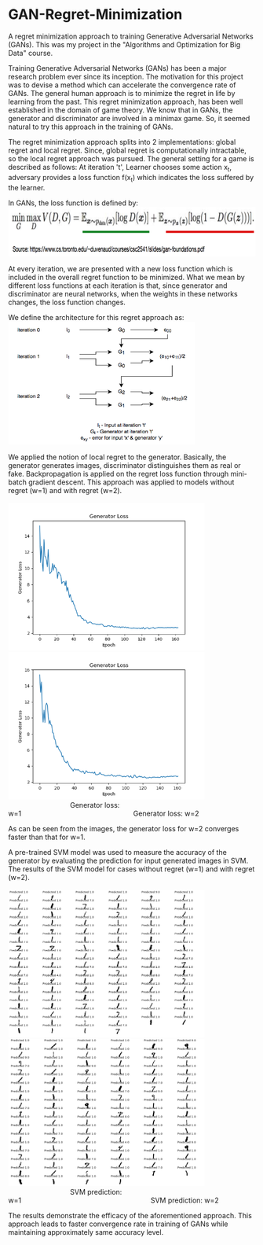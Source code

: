 # GAN-Regret-Minimization
A regret minimization approach to training Generative Adversarial Networks (GANs). This was my project in the "Algorithms and Optimization for Big Data" course.

Training Generative Adversarial Networks (GANs) has been a major research problem ever since its inception. The motivation for this project was to devise a method which can accelerate the convergence rate of GANs. The general human approach is to minimize the regret in life by learning from the past. This regret minimization approach, has been well established in the domain of game theory. We know that in GANs, the generator and discriminator are involved in a minimax game. So, it seemed natural to try this approach in the training of GANs.

The regret minimization approach splits into 2 implementations: global regret and local regret. Since, global regret is computationally intractable, so the local regret approach was pursued. The general setting for a game is described as follows: At iteration 't', Learner chooses some action x<sub>t</sub>, adversary provides a loss function f(x<sub>t</sub>) which indicates the loss suffered by the learner.

In GANs, the loss function is defined by:
<img src="images/gan_loss_function.png" width="800" height="100">

At every iteration, we are presented with a new loss function which is included in the overall regret function to be minimized. What we mean by different loss functions at each iteration is that, since generator and discriminator are neural networks, when the weights in these networks changes, the loss function changes.

We define the architecture for this regret approach as: <br />
<img src="images/architecture.png" width="380" height="250">

We applied the notion of local regret to the generator. Basically, the generator generates images, discriminator distinguishes them as real or fake. Backpropagation is applied on the regret loss function through mini-batch gradient descent. This approach was applied to models without regret (w=1) and with regret (w=2). <br /> <br />
<img src="Results/gen_loss_win_1.png" alt="gen loss window 1" width="400" height="300"><img src="Results/gen_loss_win_2.png" alt="gen loss window 2" width="400" height="300">
&nbsp;&nbsp;&nbsp;&nbsp;&nbsp;&nbsp;&nbsp;&nbsp;&nbsp;&nbsp;&nbsp;&nbsp;&nbsp;&nbsp;&nbsp;&nbsp;&nbsp;&nbsp;&nbsp;&nbsp;&nbsp;&nbsp;&nbsp;&nbsp;&nbsp;&nbsp;&nbsp;&nbsp;&nbsp;&nbsp;&nbsp;&nbsp;Generator loss: w=1&nbsp;&nbsp;&nbsp;&nbsp;&nbsp;&nbsp;&nbsp;&nbsp;&nbsp;&nbsp;&nbsp;&nbsp;&nbsp;&nbsp;&nbsp;&nbsp;&nbsp;&nbsp;&nbsp;&nbsp;&nbsp;&nbsp;&nbsp;&nbsp;&nbsp;&nbsp;&nbsp;&nbsp;&nbsp;&nbsp;&nbsp;&nbsp;&nbsp;&nbsp;&nbsp;&nbsp;&nbsp;&nbsp;&nbsp;&nbsp;&nbsp;&nbsp;&nbsp;&nbsp;&nbsp;&nbsp;&nbsp;&nbsp;&nbsp;&nbsp;&nbsp;&nbsp;&nbsp;&nbsp;&nbsp;&nbsp;&nbsp;&nbsp;Generator loss: w=2

As can be seen from the images, the generator loss for w=2 converges faster than that for w=1. 

A pre-trained SVM model was used to measure the accuracy of the generator by evaluating the prediction for input generated images in SVM. The results of the SVM model for cases without regret (w=1) and with regret (w=2). <br /> <br />
<img src="Results/W=1_SVM_N=100.PNG" alt="window 1 SVM 100 epochs" width="400" height="300">&nbsp;&nbsp;&nbsp;&nbsp;&nbsp;&nbsp;&nbsp;&nbsp;&nbsp;<img src="Results/W=2_SVM_N=100.PNG" alt="window 2 SVM 100 epochs" width="400" height="300">
&nbsp;&nbsp;&nbsp;&nbsp;&nbsp;&nbsp;&nbsp;&nbsp;&nbsp;&nbsp;&nbsp;&nbsp;&nbsp;&nbsp;&nbsp;&nbsp;&nbsp;&nbsp;&nbsp;&nbsp;&nbsp;&nbsp;&nbsp;&nbsp;&nbsp;&nbsp;&nbsp;&nbsp;&nbsp;&nbsp;&nbsp;&nbsp;SVM prediction: w=1&nbsp;&nbsp;&nbsp;&nbsp;&nbsp;&nbsp;&nbsp;&nbsp;&nbsp;&nbsp;&nbsp;&nbsp;&nbsp;&nbsp;&nbsp;&nbsp;&nbsp;&nbsp;&nbsp;&nbsp;&nbsp;&nbsp;&nbsp;&nbsp;&nbsp;&nbsp;&nbsp;&nbsp;&nbsp;&nbsp;&nbsp;&nbsp;&nbsp;&nbsp;&nbsp;&nbsp;&nbsp;&nbsp;&nbsp;&nbsp;&nbsp;&nbsp;&nbsp;&nbsp;&nbsp;&nbsp;&nbsp;&nbsp;&nbsp;&nbsp;&nbsp;&nbsp;&nbsp;&nbsp;&nbsp;&nbsp;&nbsp;&nbsp;&nbsp;&nbsp;&nbsp;&nbsp;&nbsp;&nbsp;&nbsp;&nbsp;&nbsp;SVM prediction: w=2

The results demonstrate the efficacy of the aforementioned approach. This approach leads to faster convergence rate in training of GANs while maintaining approximately same accuracy level.
